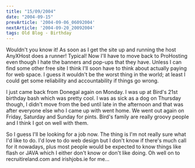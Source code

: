 ```yaml
---
title: "15/09/2004"
date: "2004-09-15"
prevArticle: '2004-09-06_06092004'
nextArticle: '2004-09-20_20092004'
tags: Old Blog - Birthday
---
```

Wouldn't you know it! As soon as I get the site up and running the host AnyXHost does a runner! Typical! Now I'll have to move back to ProHosting even though I hate the banners and pop-ups that they have. Unless I can find some other free site I think I'll soon have to think about actually paying for web space. I guess it wouldn't be the worst thing in the world; at least I could get some reliability and accountability if things go wrong.

I just came back from Donegal again on Monday. I was up at Bird's 21st birthday bash which was pretty cool. I was as sick as a dog on Thursday though, I didn't move from the bed until late in the afternoon and that was after everyone else who I came up with went home. We went out again on Friday, Saturday and Sunday for pints. Bird's family are really groovy people and I think I got on well with them.

So I guess I'll be looking for a job now. The thing is I'm not really sure what I'd like to do. I'd love to do web design but I don't know if there's much call for it nowadays, plus most people would be expected to know things like flash or JAVA which I either don't know or don't like doing. Oh well on to recruitireland.com and irishjobs.ie for me...